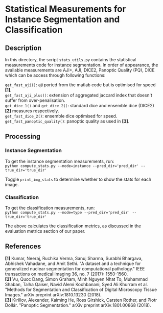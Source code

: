 
# Statistical Measurements for Instance Segmentation and Classification

## Description

In this directory, the script `stats_utils.py` contains the statistical measurements code for instance segmentation. In order of appearance, the available measurements are AJI+, AJI, DICE2, Panoptic Quality (PQ), DICE which can be access through following functions:

`get_fast_aji()`: aji ported from the matlab code but is optimised for speed **[1]**. <br/>
`get_fast_aji_plus()`: extension of aggregated jaccard index that doesn't suffer from over-penalisation. <br/>
`get_dice_1()` and `get_dice_2()`: standard dice and ensemble dice (DICE2) **[2]** measures respectively. <br/> 
`get_fast_dice_2()`: ensemble dice optimised for speed. <br/>
`get_fast_panoptic_quality()`: panoptic quality as used in **[3]**.

## Processing

### Instance Segmentation

To get the instance segmentation measurements, run: <br/>
`python compute_stats.py --mode=instance --pred_dir='pred_dir' --true_dir='true_dir'` 

Toggle `print_img_stats` to determine whether to show the stats for each image.

### Classification

To get the classification measurements, run: <br/>
`python compute_stats.py --mode=type --pred_dir='pred_dir' --true_dir='true_dir'`

The above calculates the classification metrics, as discussed in the evaluation metrics section of our paper. 


## References
**[1]** Kumar, Neeraj, Ruchika Verma, Sanuj Sharma, Surabhi Bhargava, Abhishek Vahadane, and Amit Sethi. "A dataset and a technique for generalized nuclear segmentation for computational pathology." IEEE transactions on medical imaging 36, no. 7 (2017): 1550-1560. <br/>
**[2]** Vu, Quoc Dang, Simon Graham, Minh Nguyen Nhat To, Muhammad Shaban, Talha Qaiser, Navid Alemi Koohbanani, Syed Ali Khurram et al. "Methods for Segmentation and Classification of Digital Microscopy Tissue Images." arXiv preprint arXiv:1810.13230 (2018).  <br/>
**[3]** Kirillov, Alexander, Kaiming He, Ross Girshick, Carsten Rother, and Piotr Dollár. "Panoptic Segmentation." arXiv preprint arXiv:1801.00868 (2018).







